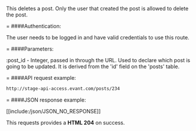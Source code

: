 <!-- --- title: DELETE /posts/:id -->

This deletes a post. Only the user that created the post is allowed to delete the post.

=
####Authentication:

The user needs to be logged in and have valid credentials to use this route.

=
####Parameters:

:post_id - Integer, passed in through the URL. Used to declare which post is going to be updated. It is derived from the 'id' field on the 'posts' table.

=
####API request example:
```html
http://stage-api-access.evant.com/posts/234
```

=
####JSON response example:

[[include:/json/JSON_NO_RESPONSE]]

This requests provides a <strong>HTML 204</strong> on success.